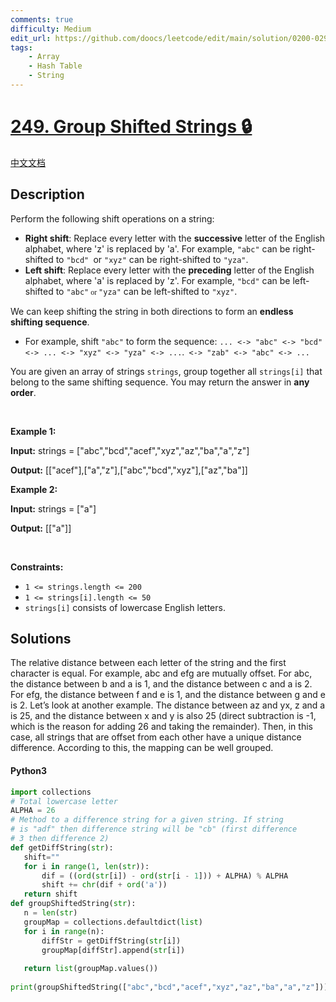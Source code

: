 ```yaml
---
comments: true
difficulty: Medium
edit_url: https://github.com/doocs/leetcode/edit/main/solution/0200-0299/0249.Group%20Shifted%20Strings/README_EN.md
tags:
    - Array
    - Hash Table
    - String
---
```


<!-- problem:start -->

# [249. Group Shifted Strings 🔒](https://leetcode.com/problems/group-shifted-strings)

[中文文档](/solution/0200-0299/0249.Group%20Shifted%20Strings/README.md)

## Description

<!-- description:start -->

<p>Perform the following shift operations on a string:</p>

<ul>
	<li><strong>Right shift</strong>: Replace every letter with the <strong>successive</strong> letter of the English alphabet, where &#39;z&#39; is replaced by &#39;a&#39;. For example, <code>&quot;abc&quot;</code> can be right-shifted to <code>&quot;bcd&quot; </code>or <code>&quot;xyz&quot;</code> can be right-shifted to <code>&quot;yza&quot;</code>.</li>
	<li><strong>Left shift</strong>: Replace every letter with the <strong>preceding</strong> letter of the English alphabet, where &#39;a&#39; is replaced by &#39;z&#39;. For example, <code>&quot;bcd&quot;</code> can be left-shifted to <code>&quot;abc&quot;<font face="Times New Roman"> or </font></code><code>&quot;yza&quot;</code> can be left-shifted to <code>&quot;xyz&quot;</code>.</li>
</ul>

<p>We can keep shifting the string in both directions to form an <strong>endless</strong> <strong>shifting sequence</strong>.</p>

<ul>
	<li>For example, shift <code>&quot;abc&quot;</code> to form the sequence: <code>... &lt;-&gt; &quot;abc&quot; &lt;-&gt; &quot;bcd&quot; &lt;-&gt; ... &lt;-&gt; &quot;xyz&quot; &lt;-&gt; &quot;yza&quot; &lt;-&gt; ...</code>.<code> &lt;-&gt; &quot;zab&quot; &lt;-&gt; &quot;abc&quot; &lt;-&gt; ...</code></li>
</ul>

<p>You are given an array of strings <code>strings</code>, group together all <code>strings[i]</code> that belong to the same shifting sequence. You may return the answer in <strong>any order</strong>.</p>

<p>&nbsp;</p>
<p><strong class="example">Example 1:</strong></p>

<div class="example-block">
<p><strong>Input:</strong> <span class="example-io">strings = [&quot;abc&quot;,&quot;bcd&quot;,&quot;acef&quot;,&quot;xyz&quot;,&quot;az&quot;,&quot;ba&quot;,&quot;a&quot;,&quot;z&quot;]</span></p>

<p><strong>Output:</strong> <span class="example-io">[[&quot;acef&quot;],[&quot;a&quot;,&quot;z&quot;],[&quot;abc&quot;,&quot;bcd&quot;,&quot;xyz&quot;],[&quot;az&quot;,&quot;ba&quot;]]</span></p>
</div>

<p><strong class="example">Example 2:</strong></p>

<div class="example-block">
<p><strong>Input:</strong> <span class="example-io">strings = [&quot;a&quot;]</span></p>

<p><strong>Output:</strong> <span class="example-io">[[&quot;a&quot;]]</span></p>
</div>

<p>&nbsp;</p>
<p><strong>Constraints:</strong></p>

<ul>
	<li><code>1 &lt;= strings.length &lt;= 200</code></li>
	<li><code>1 &lt;= strings[i].length &lt;= 50</code></li>
	<li><code>strings[i]</code> consists of lowercase English letters.</li>
</ul>

<!-- description:end -->

## Solutions

<!-- solution:start -->

The relative distance between each letter of the string and the first character is equal.
For example, abc and efg are mutually offset. For abc, the distance between b and a is 1, and the distance between c and a is 2. For efg, the distance between f and e is 1, and the distance between g and e is 2.
Let’s look at another example. The distance between az and yx, z and a is 25, and the distance between x and y is also 25 (direct subtraction is -1, which is the reason for adding 26 and taking the remainder).
Then, in this case, all strings that are offset from each other have a unique distance difference. According to this, the mapping can be well grouped.

<!-- tabs:start -->

#### Python3

```python
import collections
# Total lowercase letter
ALPHA = 26
# Method to a difference string for a given string. If string
# is "adf" then difference string will be "cb" (first difference
# 3 then difference 2)
def getDiffString(str):
   shift=""
   for i in range(1, len(str)):
       dif = ((ord(str[i]) - ord(str[i - 1])) + ALPHA) % ALPHA
       shift += chr(dif + ord('a'))
   return shift
def groupShiftedString(str):
   n = len(str)
   groupMap = collections.defaultdict(list)
   for i in range(n):
       diffStr = getDiffString(str[i])
       groupMap[diffStr].append(str[i])
  
   return list(groupMap.values())
   
print(groupShiftedString(["abc","bcd","acef","xyz","az","ba","a","z"]))
```
